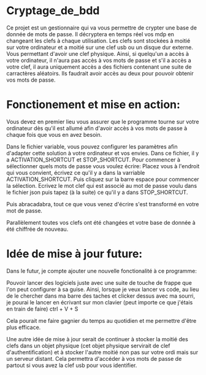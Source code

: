 # Cryptage_de_bdd
Ce projet est un gestionnaire qui va vous permettre de crypter une base de donnée de mots de passe. Il décryptera en temps réel vos mdp en changeant les clefs à chaque utilisation. Les clefs sont stockées à moitié sur votre ordinateur et a moitié sur une clef usb ou un disque dur externe. Vous permettant d'avoir une clef physique. Ainsi, si quelqu'un a accès à votre ordinateur, il n'aura pas accès à vos mots de passe et s'il a accès a votre clef, il aura uniquement accès a des fichiers contenant une suite de carractères aléatoirs. Ils faudrait avoir accès au deux pour pouvoir obtenir vos mots de passe. 

# Fonctionement et mise en action: 
Vous devez en premier lieu vous assurer que le programme tourne sur votre ordinateur dès qu'il est allumé afin d'avoir accès à vos mots de passe à chaque fois que vous en avez besoin. 

Dans le fichier variable, vous pouvez configurer les paramètres afin d'adapter cette solution à votre ordinateur et vos envies. 
Dans ce fichier, il y a ACTIVATION_SHORTCUT et STOP_SHORTCUT. 
Pour commencer à sélectionner quels mots de passe vous voulez écrire: Placez vous à l'endroit qui vous convient, écrivez ce qu'il y a dans la varriable ACTIVATION_SHORTCUT. Puis cliquez sur la barre espace pour commencer la sélection. Ecrivez le mot clef qui est associé au mot de passe voulu dans le fichier json puis tapez (à la suite) ce qu'il y a dans STOP_SHORTCUT. 

Puis abracadabra, tout ce que vous venez d'écrire s'est transformé en votre mot de passe.

Parallèlement toutes vos clefs ont été changées et votre base de donnée à été chiffrée de nouveau.

# Idée de mise à jour future:
Dans le futur, je compte ajouter une nouvelle fonctionalité à ce programme: 

Pouvoir lancer des logiciels juste avec une suite de touche de frappe que l'on peut configurer à sa guise. 
Ainsi, lorsque je veux lancer vs code, au lieu de le chercher dans ma barre des taches et clicker dessus avec ma sourri, je pourai le lancer en écrivant sur mon clavier (peut importe ce que j'étais en train de faire) ctrl + V + S

Cela pourait me faire gagnier du temps au quotidien et me permettre d'être plus efficace. 



Une autre idée de mise à jour serait de continuer à stocker la moitié des clefs dans un objet physique (cet objet physique servirait de clef d'authentification) et à stocker l'autre moitié non pas sur votre ordi mais sur un serveur distant. Cela permettra d'accéder à vos mots de passe de partout si vous avez la clef usb pour vous identifier.
